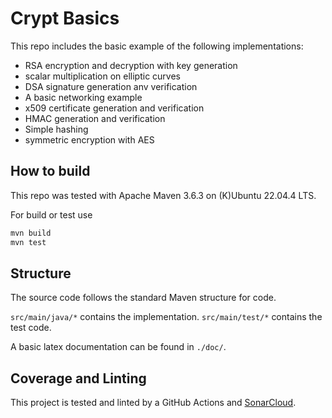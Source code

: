 # Crypt Basics

This repo includes the basic example of the following implementations:
 * RSA encryption and decryption with key generation
 * scalar multiplication on elliptic curves
 * DSA signature generation anv verification
 * A basic networking example
 * x509 certificate generation and verification
 * HMAC generation and verification
 * Simple hashing
 * symmetric encryption with AES

## How to build

This repo was tested with Apache Maven 3.6.3 on (K)Ubuntu 22.04.4 LTS.

For build or test use

```sh
mvn build
mvn test
```

## Structure

The source code follows the standard Maven structure for code.

`src/main/java/*` contains the implementation.
`src/main/test/*` contains the test code.

A basic latex documentation can be found in `./doc/`.

## Coverage and Linting

This project is tested and linted by a GitHub Actions and [SonarCloud](https://sonarcloud.io/project/overview?id=Herschdorfer_crypt-basics).